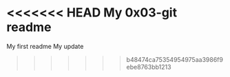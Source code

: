 <<<<<<< HEAD
My 0x03-git readme
=======
My first readme
My update
>>>>>>> b48474ca75354954975aa3986f9ebe8763bb1213

